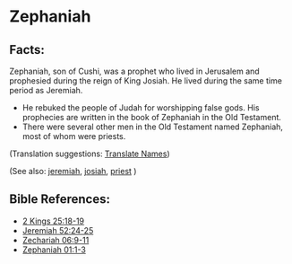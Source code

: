 # Zephaniah #

## Facts: ##

Zephaniah, son of Cushi, was a prophet who lived in Jerusalem and prophesied during the reign of King Josiah. He lived during the same time period as Jeremiah.

* He rebuked the people of Judah for worshipping false gods. His prophecies are written in the book of Zephaniah in the Old Testament.
* There were several other men in the Old Testament named Zephaniah, most of whom were priests.

(Translation suggestions: [Translate Names](https://git.door43.org/Door43/en-ta-translate-vol1/src/master/content/translate_names.md))

(See also: [jeremiah](../other/jeremiah.md), [josiah](../other/josiah.md), [priest](../kt/priest.md) )

## Bible References: ##

* [2 Kings 25:18-19](https://door43.org/en/bible/notes/2ki/25/18)
* [Jeremiah 52:24-25](https://door43.org/en/bible/notes/jer/52/24)
* [Zechariah 06:9-11](https://door43.org/en/bible/notes/zec/06/09)
* [Zephaniah 01:1-3](https://door43.org/en/bible/notes/zep/01/01)

